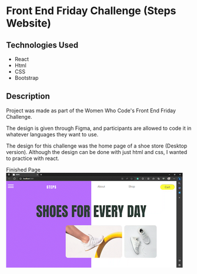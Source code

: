 # Front End Friday Challenge (Steps Website)


## Technologies Used
 - React
 - Html
 - CSS
 - Bootstrap


## Description
Project was made as part of the Women Who Code's Front End Friday Challenge.

The design is given through Figma, and participants are allowed to code it in whatever languages they want to use.

The design for this challenge was the home page of a shoe store (Desktop version). Although the design can be done with just html and css, I wanted to practice with react.

Finished Page
![Alt text](src/assets/STEPS_Trim_AdobeExpress(1).gif)



